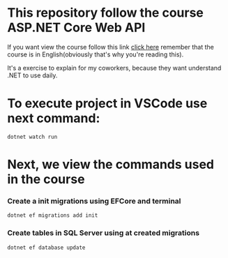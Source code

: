 # This repository follow the course ASP.NET Core Web API
If you want view the course follow this link [click here](https://www.youtube.com/watch?v=qBTe6uHJS_Y&list=PL82C6-O4XrHfrGOCPmKmwTO7M0avXyQKc&pp=iAQB&themeRefresh=1) remember that the course is in English(obviously that's why you're reading this).

It's a exercise to explain for my coworkers, because they want understand .NET to use daily.

# To execute project in VSCode use next command:
`dotnet watch run`

# Next, we view the commands used in the course

### Create a init migrations using EFCore and terminal
`dotnet ef migrations add init`

### Create tables in SQL Server using at created migrations
`dotnet ef database update`


 